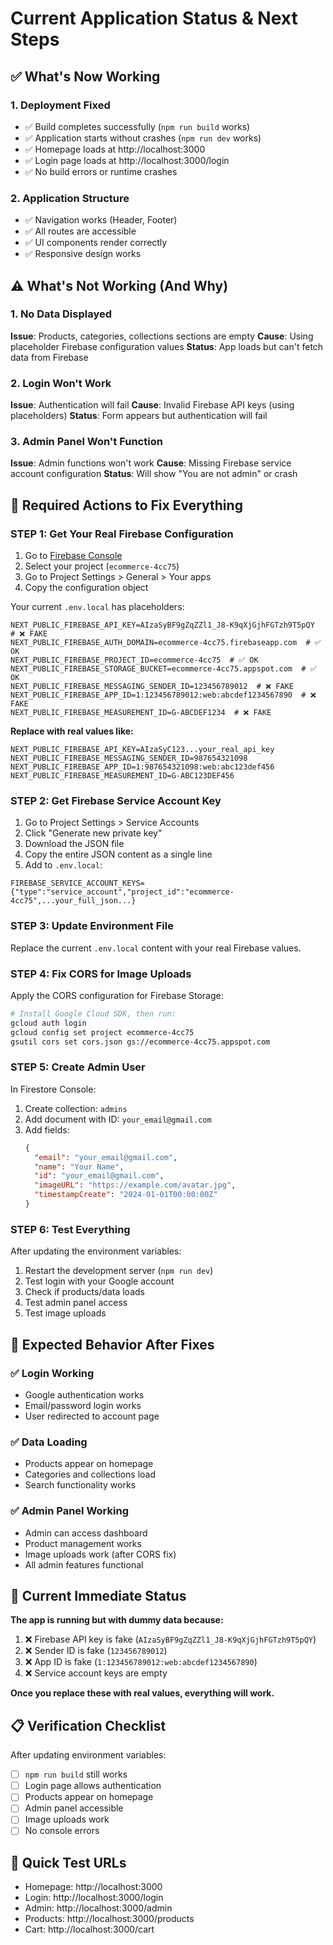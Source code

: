 # Current Application Status & Next Steps

## ✅ What's Now Working

### 1. **Deployment Fixed**
- ✅ Build completes successfully (`npm run build` works)
- ✅ Application starts without crashes (`npm run dev` works)
- ✅ Homepage loads at http://localhost:3000
- ✅ Login page loads at http://localhost:3000/login
- ✅ No build errors or runtime crashes

### 2. **Application Structure**
- ✅ Navigation works (Header, Footer)
- ✅ All routes are accessible
- ✅ UI components render correctly
- ✅ Responsive design works

## ⚠️ What's Not Working (And Why)

### 1. **No Data Displayed**
**Issue**: Products, categories, collections sections are empty
**Cause**: Using placeholder Firebase configuration values
**Status**: App loads but can't fetch data from Firebase

### 2. **Login Won't Work**
**Issue**: Authentication will fail
**Cause**: Invalid Firebase API keys (using placeholders)
**Status**: Form appears but authentication will fail

### 3. **Admin Panel Won't Function**
**Issue**: Admin functions won't work
**Cause**: Missing Firebase service account configuration
**Status**: Will show "You are not admin" or crash

## 🔧 Required Actions to Fix Everything

### **STEP 1: Get Your Real Firebase Configuration**

1. Go to [Firebase Console](https://console.firebase.google.com/)
2. Select your project (`ecommerce-4cc75`)
3. Go to Project Settings > General > Your apps
4. Copy the configuration object

Your current `.env.local` has placeholders:
```env
NEXT_PUBLIC_FIREBASE_API_KEY=AIzaSyBF9gZqZZl1_J8-K9qXjGjhFGTzh9T5pQY  # ❌ FAKE
NEXT_PUBLIC_FIREBASE_AUTH_DOMAIN=ecommerce-4cc75.firebaseapp.com  # ✅ OK
NEXT_PUBLIC_FIREBASE_PROJECT_ID=ecommerce-4cc75  # ✅ OK
NEXT_PUBLIC_FIREBASE_STORAGE_BUCKET=ecommerce-4cc75.appspot.com  # ✅ OK
NEXT_PUBLIC_FIREBASE_MESSAGING_SENDER_ID=123456789012  # ❌ FAKE
NEXT_PUBLIC_FIREBASE_APP_ID=1:123456789012:web:abcdef1234567890  # ❌ FAKE
NEXT_PUBLIC_FIREBASE_MEASUREMENT_ID=G-ABCDEF1234  # ❌ FAKE
```

**Replace with real values like:**
```env
NEXT_PUBLIC_FIREBASE_API_KEY=AIzaSyC123...your_real_api_key
NEXT_PUBLIC_FIREBASE_MESSAGING_SENDER_ID=987654321098
NEXT_PUBLIC_FIREBASE_APP_ID=1:987654321098:web:abc123def456
NEXT_PUBLIC_FIREBASE_MEASUREMENT_ID=G-ABC123DEF456
```

### **STEP 2: Get Firebase Service Account Key**

1. Go to Project Settings > Service Accounts
2. Click "Generate new private key"
3. Download the JSON file
4. Copy the entire JSON content as a single line
5. Add to `.env.local`:
```env
FIREBASE_SERVICE_ACCOUNT_KEYS={"type":"service_account","project_id":"ecommerce-4cc75",...your_full_json...}
```

### **STEP 3: Update Environment File**

Replace the current `.env.local` content with your real Firebase values.

### **STEP 4: Fix CORS for Image Uploads**

Apply the CORS configuration for Firebase Storage:
```bash
# Install Google Cloud SDK, then run:
gcloud auth login
gcloud config set project ecommerce-4cc75
gsutil cors set cors.json gs://ecommerce-4cc75.appspot.com
```

### **STEP 5: Create Admin User**

In Firestore Console:
1. Create collection: `admins`
2. Add document with ID: `your_email@gmail.com`
3. Add fields:
   ```json
   {
     "email": "your_email@gmail.com",
     "name": "Your Name",
     "id": "your_email@gmail.com",
     "imageURL": "https://example.com/avatar.jpg",
     "timestampCreate": "2024-01-01T00:00:00Z"
   }
   ```

### **STEP 6: Test Everything**

After updating the environment variables:
1. Restart the development server (`npm run dev`)
2. Test login with your Google account
3. Check if products/data loads
4. Test admin panel access
5. Test image uploads

## 🎯 Expected Behavior After Fixes

### ✅ Login Working
- Google authentication works
- Email/password login works
- User redirected to account page

### ✅ Data Loading
- Products appear on homepage
- Categories and collections load
- Search functionality works

### ✅ Admin Panel Working
- Admin can access dashboard
- Product management works
- Image uploads work (after CORS fix)
- All admin features functional

## 🚨 Current Immediate Status

**The app is running but with dummy data because:**
1. ❌ Firebase API key is fake (`AIzaSyBF9gZqZZl1_J8-K9qXjGjhFGTzh9T5pQY`)
2. ❌ Sender ID is fake (`123456789012`)
3. ❌ App ID is fake (`1:123456789012:web:abcdef1234567890`)
4. ❌ Service account keys are empty

**Once you replace these with real values, everything will work.**

## 📋 Verification Checklist

After updating environment variables:
- [ ] `npm run build` still works
- [ ] Login page allows authentication
- [ ] Products appear on homepage
- [ ] Admin panel accessible
- [ ] Image uploads work
- [ ] No console errors

## 🔗 Quick Test URLs

- Homepage: http://localhost:3000
- Login: http://localhost:3000/login
- Admin: http://localhost:3000/admin
- Products: http://localhost:3000/products
- Cart: http://localhost:3000/cart